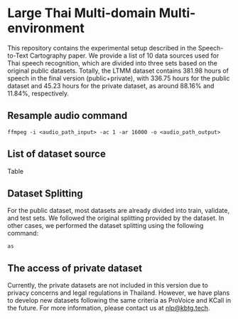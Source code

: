 # Large Thai Multi-domain Multi-environment
This repository contains the experimental setup described in the Speech-to-Text Cartography paper. We provide a list of 10 data sources used for Thai speech recognition, which are divided into three sets based on the original public datasets. Totally, the LTMM dataset contains 381.98 hours of speech in the final version (public+private), with 336.75 hours for the public dataset and 45.23 hours for the private dataset, as around 88.16% and 11.84%, respectively.

## Resample audio command
```
ffmpeg -i <audio_path_input> -ac 1 -ar 16000 -o <audio_path_output>
```

## List of dataset source
Table

## Dataset Splitting
For the public dataset, most datasets are already divided into train, validate, and test sets. We followed the original splitting provided by the dataset. In other cases, we performed the dataset splitting using the following command:
```
as
```

## The access of private dataset
Currently, the private datasets are not included in this version due to privacy concerns and legal regulations in Thailand. However, we have plans to develop new datasets following the same criteria as ProVoice and KCall in the future. For more information, please contact us at nlp@kbtg.tech.
